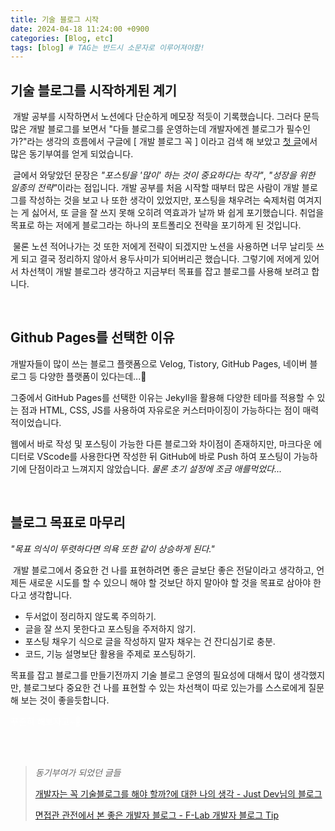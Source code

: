 ```yaml
---
title: 기술 블로그 시작
date: 2024-04-18 11:24:00 +0900
categories: [Blog, etc]
tags: [blog] # TAG는 반드시 소문자로 이루어져야함!
---
```


## 기술 블로그를 시작하게된 계기

&nbsp;개발 공부를 시작하면서 노션에다 단순하게 메모장 적듯이 기록했습니다. 그러다 문득 많은 개발 블로그를 보면서 "다들 블로그를 운영하는데 개발자에겐 블로그가 필수인가?"라는 생각의 흐름에서 구글에 [ 개발 블로그 꼭 ] 이라고 검색 해 보았고 <a href="https://sandcastle.tistory.com/89">첫 글</a>에서 많은 동기부여를 얻게 되었습니다.

&nbsp;글에서 와닿았던 문장은 <em>"포스팅을 '많이' 하는 것이 중요하다는 착각"</em>, <em>"성장을 위한 일종의 전략"</em>이라는 점입니다. 개발 공부를 처음 시작할 때부터 많은 사람이 개발 블로그를 작성하는 것을 보고 나 또한 생각이 있었지만, 포스팅을 채우려는 숙제처럼 여겨지는 게 싫어서, 또 글을 잘 쓰지 못해 오히려 역효과가 날까 봐 쉽게 포기했습니다. 취업을 목표로 하는 저에게 블로그라는 하나의 포트폴리오 전략을 포기하게 된 것입니다.

&nbsp;물론 노션 적어나가는 것 또한 저에게 전략이 되겠지만 노션을 사용하면 너무 날리듯 쓰게 되고 결국 정리하지 않아서 용두사미가 되어버리곤 했습니다. 그렇기에 저에게 있어서 차선책이 개발 블로그라 생각하고 지금부터 목표를 잡고 블로그를 사용해 보려고 합니다.

<br />

## Github Pages를 선택한 이유

개발자들이 많이 쓰는 블로그 플랫폼으로 Velog, Tistory, GitHub Pages, 네이버 블로그 등 다양한 플랫폼이 있다는데...🤔

그중에서 GitHub Pages를 선택한 이유는 Jekyll을 활용해 다양한 테마를 적용할 수 있는 점과 HTML, CSS, JS를 사용하여 자유로운 커스터마이징이 가능하다는 점이 매력적이었습니다.

웹에서 바로 작성 및 포스팅이 가능한 다른 블로그와 차이점이 존재하지만, 마크다운 에디터로 VScode를 사용한다면 작성한 뒤 GitHub에 바로 Push 하여 포스팅이 가능하기에 단점이라고 느껴지지 않았습니다. <i>물론 초기 설정에 조금 애를먹었다...</i>

<br />

## 블로그 목표로 마무리

<em>"목표 의식이 뚜렷하다면 의욕 또한 같이 상승하게 된다."</em>

&nbsp;개발 블로그에서 중요한 건 나를 표현하려면 좋은 글보단 좋은 전달이라고 생각하고, 언제든 새로운 시도를 할 수 있으니 해야 할 것보단 하지 말아야 할 것을 목표로 삼아야 한다고 생각합니다.

- 두서없이 정리하지 않도록 주의하기.
- 글을 잘 쓰지 못한다고 포스팅을 주저하지 않기.
- 포스팅 채우기 식으로 글을 작성하지 말자 채우는 건 잔디심기로 충분.
- 코드, 기능 설명보단 활용을 주제로 포스팅하기.

목표를 잡고 블로그를 만들기전까지 기술 블로그 운영의 필요성에 대해서 많이 생각했지만, 블로그보다 중요한 건 나를 표현할 수 있는 차선책이 따로 있는가를 스스로에게 질문해 보는 것이 좋을듯합니다.

<span style="color:#fff">꾸준히 해보자고~🫡</span>

<br />
<br />

> <em style="color: #666">동기부여가 되었던 글들</em>
>
> <a href="https://sandcastle.tistory.com/89" target="\_blank" >개발자는 꼭 기술블로그를 해야 할까?에 대한 나의 생각 - Just Dev님의 블로그</a>
>
> <a href="https://f-lab.kr/blog/developer-blog-tips" target="\_blank" >면접관 관전에서 본 좋은 개발자 블로그 - F-Lab 개발자 블로그 Tip</a>
